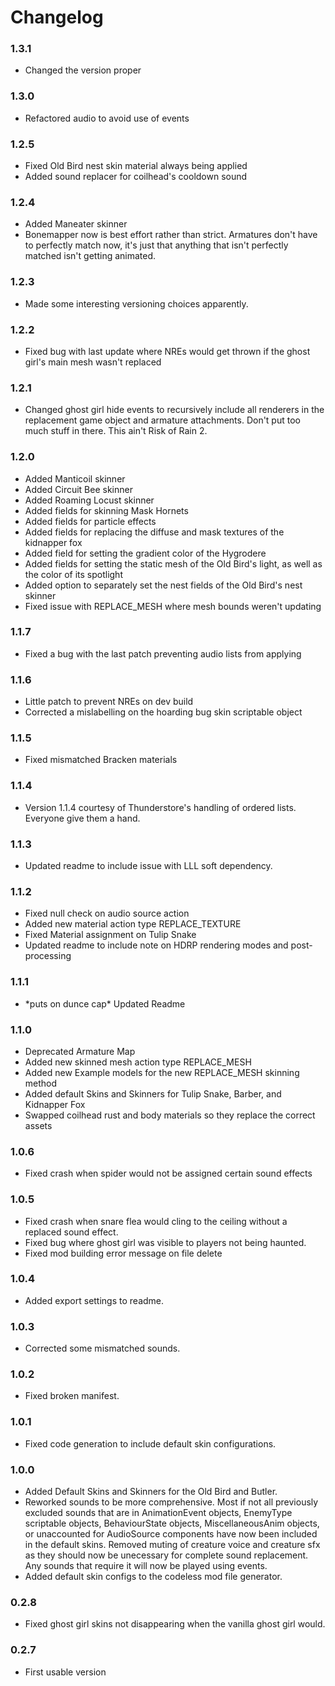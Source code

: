 # Changelog


### 1.3.1
- Changed the version proper

### 1.3.0
- Refactored audio to avoid use of events

### 1.2.5
- Fixed Old Bird nest skin material always being applied
- Added sound replacer for coilhead's cooldown sound

### 1.2.4
- Added Maneater skinner
- Bonemapper now is best effort rather than strict. Armatures don't have to perfectly match now, it's just that anything that isn't perfectly matched isn't getting animated.

### 1.2.3
- Made some interesting versioning choices apparently.

### 1.2.2
- Fixed bug with last update where NREs would get thrown if the ghost girl's main mesh wasn't replaced

### 1.2.1
- Changed ghost girl hide events to recursively include all renderers in the replacement game object and armature attachments. Don't put too much stuff in there. This ain't Risk of Rain 2.

### 1.2.0
- Added Manticoil skinner
- Added Circuit Bee skinner
- Added Roaming Locust skinner
- Added fields for skinning Mask Hornets
- Added fields for particle effects
- Added fields for replacing the diffuse and mask textures of the kidnapper fox
- Added field for setting the gradient color of the Hygrodere
- Added fields for setting the static mesh of the Old Bird's light, as well as the color of its spotlight
- Added option to separately set the nest fields of the Old Bird's nest skinner
- Fixed issue with REPLACE_MESH where mesh bounds weren't updating

### 1.1.7
- Fixed a bug with the last patch preventing audio lists from applying

### 1.1.6
- Little patch to prevent NREs on dev build
- Corrected a mislabelling on the hoarding bug skin scriptable object

### 1.1.5
- Fixed mismatched Bracken materials

### 1.1.4
- Version 1.1.4 courtesy of Thunderstore's handling of ordered lists. Everyone give them a hand.

### 1.1.3
- Updated readme to include issue with LLL soft dependency.


### 1.1.2
- Fixed null check on audio source action
- Added new material action type REPLACE_TEXTURE
- Fixed Material assignment on Tulip Snake
- Updated readme to include note on HDRP rendering modes and post-processing

### 1.1.1

- \*puts on dunce cap\* Updated Readme

### 1.1.0

- Deprecated Armature Map
- Added new skinned mesh action type REPLACE_MESH
- Added new Example models for the new REPLACE_MESH skinning method
- Added default Skins and Skinners for Tulip Snake, Barber, and Kidnapper Fox
- Swapped coilhead rust and body materials so they replace the correct assets

### 1.0.6

- Fixed crash when spider would not be assigned certain sound effects

### 1.0.5

- Fixed crash when snare flea would cling to the ceiling without a replaced sound effect.
- Fixed bug where ghost girl was visible to players not being haunted.
- Fixed mod building error message on file delete

### 1.0.4

- Added export settings to readme.


### 1.0.3

- Corrected some mismatched sounds.

### 1.0.2

- Fixed broken manifest.


### 1.0.1

- Fixed code generation to include default skin configurations.


### 1.0.0

- Added Default Skins and Skinners for the Old Bird and Butler.
- Reworked sounds to be more comprehensive. Most if not all previously excluded sounds that are in AnimationEvent objects, EnemyType scriptable objects, BehaviourState objects, MiscellaneousAnim objects, or unaccounted for AudioSource components have now been included in the default skins. Removed muting of creature voice and creature sfx as they should now be unecessary for complete sound replacement. Any sounds that require it will now be played using events.
- Added default skin configs to the codeless mod file generator.

### 0.2.8
- Fixed ghost girl skins not disappearing when the vanilla ghost girl would. 

### 0.2.7

- First usable version